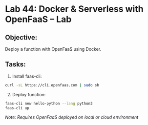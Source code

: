 # Lab 44: Docker & Serverless with OpenFaaS – Lab

## Objective:
Deploy a function with OpenFaaS using Docker.

## Tasks:
1. Install faas-cli:
```bash
curl -sL https://cli.openfaas.com | sudo sh
```

2. Deploy function:
```bash
faas-cli new hello-python --lang python3
faas-cli up
```

_Note: Requires OpenFaaS deployed on local or cloud environment_
